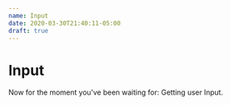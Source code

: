 ```yaml
---
name: Input
date: 2020-03-30T21:40:11-05:00
draft: true
---
```


# Input

Now for the moment you've been waiting for: Getting user Input.
